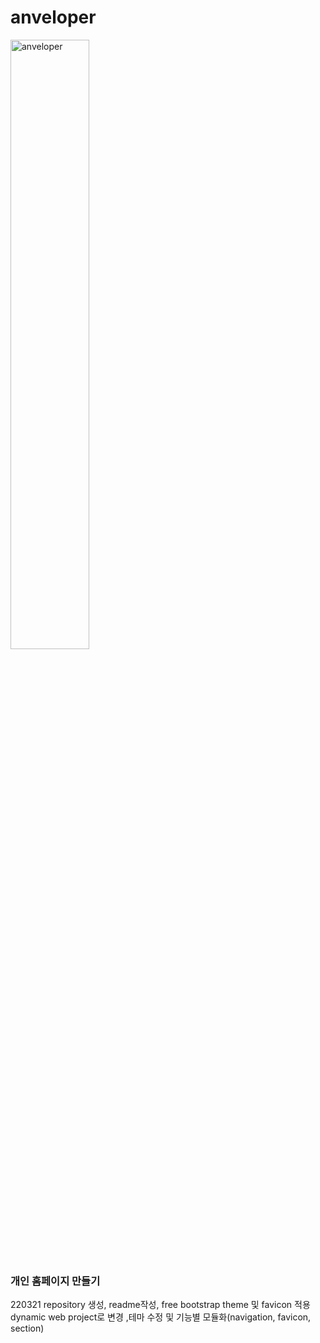 anveloper
=========
<img src="/assets/img/signature.png" width="50%" height="50%" title="signature" alt="anveloper"/>

### 개인 홈페이지 만들기

220321 repository 생성, readme작성, free bootstrap theme 및 favicon 적용   
dynamic web project로 변경 ,테마 수정 및 기능별 모듈화(navigation, favicon, section)   
